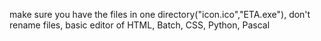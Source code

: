 make sure you have the files in one directory("icon.ico","ETA.exe"), don't rename files,
basic editor of HTML, Batch, CSS, Python, Pascal
